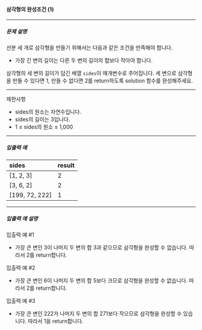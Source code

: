#### 삼각형의 완성조건 (1)

---

##### 문제 설명

선분 세 개로 삼각형을 만들기 위해서는 다음과 같은 조건을 만족해야 합니다.

- 가장 긴 변의 길이는 다른 두 변의 길이의 합보다 작아야 합니다.

삼각형의 세 변의 길이가 담긴 배열 `sides`이 매개변수로 주어집니다. 세 변으로 삼각형을 만들 수 있다면 1, 만들 수 없다면 2를 return하도록 solution 함수를 완성해주세요.

---

제한사항
- sides의 원소는 자연수입니다.
- sides의 길이는 3입니다.
- 1 ≤ sides의 원소 ≤ 1,000

---

##### 입출력 예

| sides          | result |
|:---------------|:-------|
| [1, 2, 3]      | 2      |
| [3, 6, 2]      | 2      |
| [199, 72, 222] | 1      |

---

##### 입출력 예 설명

입출력 예 #1

- 가장 큰 변인 3이 나머지 두 변의 합 3과 같으므로 삼각형을 완성할 수 없습니다. 따라서 2를 return합니다.

입출력 예 #2

- 가장 큰 변인 6이 나머지 두 변의 합 5보다 크므로 삼각형을 완성할 수 없습니다. 따라서 2를 return합니다.

입출력 예 #3

- 가장 큰 변인 222가 나머지 두 변의 합 271보다 작으므로 삼각형을 완성할 수 있습니다. 따라서 1을 return합니다.